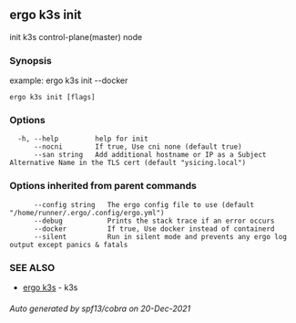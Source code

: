 ## ergo k3s init

init k3s control-plane(master) node

### Synopsis

example: ergo k3s init --docker

```
ergo k3s init [flags]
```

### Options

```
  -h, --help         help for init
      --nocni        If true, Use cni none (default true)
      --san string   Add additional hostname or IP as a Subject Alternative Name in the TLS cert (default "ysicing.local")
```

### Options inherited from parent commands

```
      --config string   The ergo config file to use (default "/home/runner/.ergo/.config/ergo.yml")
      --debug           Prints the stack trace if an error occurs
      --docker          If true, Use docker instead of containerd
      --silent          Run in silent mode and prevents any ergo log output except panics & fatals
```

### SEE ALSO

* [ergo k3s](ergo_k3s.md)	 - k3s

###### Auto generated by spf13/cobra on 20-Dec-2021
